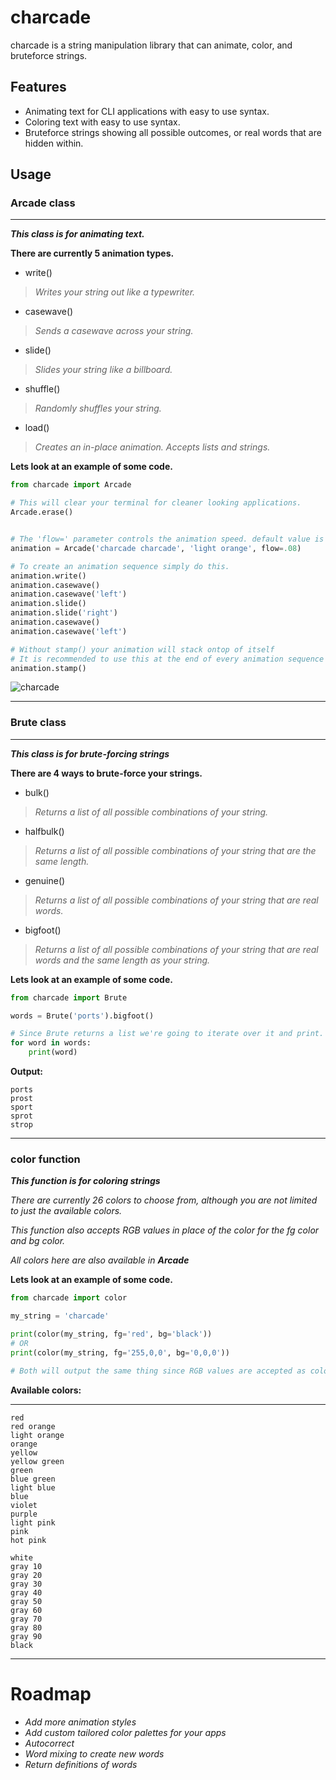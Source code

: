 
# charcade

charcade is a string manipulation library that can animate, color, and bruteforce strings.


## Features

- Animating text for CLI applications with easy to use syntax.
- Coloring text with easy to use syntax.
- Bruteforce strings showing all possible outcomes, or real words that are hidden within.


## Usage

### **Arcade class**
***

***This class is for animating text.***

__There are currently 5 animation types.__

- write()
> *Writes your string out like a typewriter.*
- casewave()
> *Sends a casewave across your string.*
- slide()
> *Slides your string like a billboard.*
- shuffle()
> *Randomly shuffles your string.*
- load()
> *Creates an in-place animation. Accepts lists and strings.*

**Lets look at an example of some code.**

```python
from charcade import Arcade

# This will clear your terminal for cleaner looking applications.
Arcade.erase()


# The 'flow=' parameter controls the animation speed. default value is .1
animation = Arcade('charcade charcade', 'light orange', flow=.08)

# To create an animation sequence simply do this.
animation.write()
animation.casewave()
animation.casewave('left')
animation.slide()
animation.slide('right')
animation.casewave()
animation.casewave('left')

# Without stamp() your animation will stack ontop of itself
# It is recommended to use this at the end of every animation sequence
animation.stamp() 
```
![charcade](https://giphy.com/gifs/YKnklUNdK54OjsaExo/giphy.gif)

---
### **Brute class**
***
***This class is for brute-forcing strings***

__There are 4 ways to brute-force your strings.__

- bulk()
> *Returns a list of all possible combinations of your string.*
- halfbulk()
> *Returns a list of all possible combinations of your string that are the same length.*
- genuine()
> *Returns a list of all possible combinations of your string that are real words.*
- bigfoot()
> *Returns a list of all possible combinations of your string that are real words and the same length as your string.* 

**Lets look at an example of some code.**

```python
from charcade import Brute

words = Brute('ports').bigfoot()

# Since Brute returns a list we're going to iterate over it and print.
for word in words:
    print(word)
```
**Output:**
```
ports
prost
sport
sprot
strop
```

---
### **color function**

***This function is for coloring strings***

*There are currently 26 colors to choose from, although you are not
limited to just the available colors.*

*This function also accepts RGB values in place of the color for the 
fg color and bg color.*

*All colors here are also available in **Arcade***

**Lets look at an example of some code.**

```python
from charcade import color

my_string = 'charcade'

print(color(my_string, fg='red', bg='black'))
# OR
print(color(my_string, fg='255,0,0', bg='0,0,0'))

# Both will output the same thing since RGB values are accepted as colors.
```
**Available colors:**

---
```
red
red orange
light orange
orange
yellow
yellow green
green
blue green
light blue
blue
violet
purple
light pink
pink
hot pink

white
gray 10
gray 20
gray 30
gray 40
gray 50
gray 60
gray 70
gray 80
gray 90
black
```
***
# Roadmap

- *Add more animation styles*
- *Add custom tailored color palettes for your apps*
- *Autocorrect*
- *Word mixing to create new words*
- *Return definitions of words*

